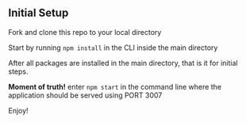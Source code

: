 ## Initial Setup

Fork and clone this repo to your local directory

Start by running `npm install` in the CLI inside the main directory

After all packages are installed in the main directory, that is it for initial steps.

**Moment of truth!** enter `npm start` in the command line where the application should be served using PORT 3007

Enjoy!
